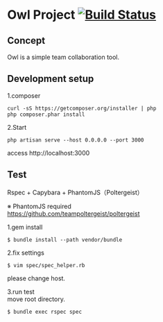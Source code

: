 # Owl Project [![Build Status](https://travis-ci.org/fortkle/owl.svg?branch=master)](https://travis-ci.org/fortkle/owl)

## Concept
Owl is a simple team collaboration tool.  

## Development setup
1.composer   
```
curl -sS https://getcomposer.org/installer | php  
php composer.phar install  
```

2.Start
```
php artisan serve --host 0.0.0.0 --port 3000
```
access http://localhost:3000  

## Test
Rspec + Capybara + PhantomJS（Poltergeist）

※ PhantomJS required  
https://github.com/teampoltergeist/poltergeist

1.gem install
```
$ bundle install --path vendor/bundle
```

2.fix settings
```
$ vim spec/spec_helper.rb
```
please change host.

3.run test  
move root directory.
```
$ bundle exec rspec spec
```
